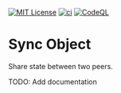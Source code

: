 [![MIT License][license-image]][license-url]
[![ci][ci-image]][ci-url]
[![CodeQL][codeql-image]][codeql-url]

[license-image]: https://img.shields.io/github/license/zenosmosis/sync-object
[license-url]: https://raw.githubusercontent.com/zenOSmosis/sync-object/master/LICENSE.txt
[ci-image]: https://github.com/zenosmosis/sync-object/actions/workflows/ci.yml/badge.svg
[ci-url]: https://github.com/zenOSmosis/sync-object/actions/workflows/ci.yml
[codeql-image]: https://github.com/zenosmosis/sync-object/workflows/CodeQL/badge.svg
[codeql-url]: https://github.com/zenOSmosis/sync-object/actions/workflows/codeql-analysis.yml

# Sync Object

Share state between two peers.

TODO: Add documentation
